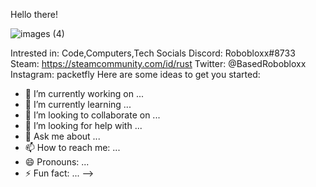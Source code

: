 Hello there!



![images (4)](https://user-images.githubusercontent.com/82675227/141698470-d8df57da-2ac0-4904-b13d-4861465aa3cc.jpg)



Intrested in: Code,Computers,Tech 
Socials
Discord: Robobloxx#8733
Steam: https://steamcommunity.com/id/rust
Twitter: @BasedRobobloxx
Instagram: packetfly
Here are some ideas to get you started:

- 🔭 I’m currently working on ...
- 🌱 I’m currently learning ...
- 👯 I’m looking to collaborate on ...
- 🤔 I’m looking for help with ...
- 💬 Ask me about ...
- 📫 How to reach me: ...
- 😄 Pronouns: ...
- ⚡ Fun fact: ...
-->
